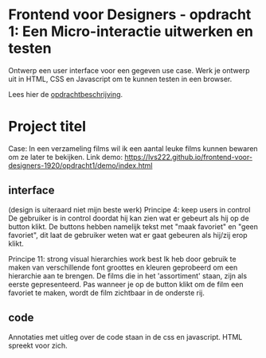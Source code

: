 # Frontend voor Designers - opdracht 1: Een Micro-interactie uitwerken en testen

Ontwerp een user interface voor een gegeven use case. Werk je ontwerp uit in HTML, CSS en Javascript om te kunnen testen in een browser.

Lees hier de [opdrachtbeschrijving](./opdrachtbeschrijving.md).


# Project titel
Case: In een verzameling films wil ik een aantal leuke films kunnen bewaren om ze later te bekijken.
Link demo: https://lvs222.github.io/frontend-voor-designers-1920/opdracht1/demo/index.html

## interface
(design is uiteraard niet mijn beste werk)
Principe 4: keep users in control
De gebruiker is in control doordat hij kan zien wat er gebeurt als hij op de button klikt. De buttons hebben namelijk tekst met
"maak favoriet" en "geen favoriet", dit laat de gebruiker weten wat er gaat gebeuren als hij/zij erop klikt. 

Principe 11: strong visual hierarchies work best 
Ik heb door gebruik te maken van verschillende font groottes en kleuren geprobeerd om een hierarchie aan te brengen. 
De films die in het 'assortiment' staan, zijn als eerste gepresenteerd. Pas wanneer je op de button klikt om de film een favoriet 
te maken, wordt de film zichtbaar in de onderste rij. 

## code
Annotaties met uitleg over de code staan in de css en javascript. HTML spreekt voor zich. 
